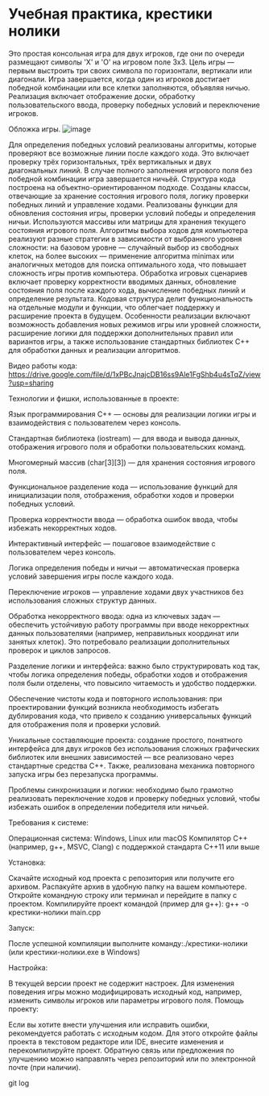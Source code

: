 # Учебная практика, крестики нолики
Это простая консольная игра для двух игроков, где они по очереди размещают символы 'X' и 'O' на игровом поле 3x3. Цель игры — первым выстроить три своих символа по горизонтали, вертикали или диагонали. Игра завершается, когда один из игроков достигает победной комбинации или все клетки заполняются, объявляя ничью. Реализация включает отображение доски, обработку пользовательского ввода, проверку победных условий и переключение игроков.

Обложка игры.
![image](https://github.com/user-attachments/assets/26a5eb41-75de-4c9e-802b-40f7b1d45925)

Для определения победных условий реализованы алгоритмы, которые проверяют все возможные линии после каждого хода. Это включает проверку трёх горизонтальных, трёх вертикальных и двух диагональных линий. В случае полного заполнения игрового поля без победной комбинации игра завершается ничьёй. Структура кода построена на объектно-ориентированном подходе. Созданы классы, отвечающие за хранение состояния игрового поля, логику проверки победных линий и управление ходами.
Реализованы функции для обновления состояния игры, проверки условий победы и определения ничьи. Используются массивы или матрицы для хранения текущего состояния игрового поля. Алгоритмы выбора ходов для компьютера реализуют разные стратегии в зависимости от выбранного уровня сложности: на базовом уровне — случайный выбор из свободных клеток, на более высоких — применение алгоритма minimax или аналогичных методов для поиска оптимального хода, что повышает сложность игры против компьютера.
Обработка игровых сценариев включает проверку корректности вводимых данных, обновление состояния поля после каждого хода, вычисление победных линий и определение результата. Кодовая структура делит функциональность на отдельные модули и функции, что облегчает поддержку и расширение проекта в будущем. Особенности реализации включают возможность добавления новых режимов игры или уровней сложности, расширение логики для поддержки дополнительных правил или вариантов игры, а также использование стандартных библиотек C++ для обработки данных и реализации алгоритмов.

Видео работы кода:
https://drive.google.com/file/d/1xPBcJnajcDB16ss9Ale1FgShb4u4sTqZ/view?usp=sharing

Технологии и фишки, использованные в проекте:

Язык программирования C++ — основы для реализации логики игры и взаимодействия с пользователем через консоль.

Стандартная библиотека (iostream) — для ввода и вывода данных, отображения игрового поля и обработки пользовательских команд.

Многомерный массив (char[3][3]) — для хранения состояния игрового поля.

Функциональное разделение кода — использование функций для инициализации поля, отображения, обработки ходов и проверки победных условий.

Проверка корректности ввода — обработка ошибок ввода, чтобы избежать некорректных ходов.

Интерактивный интерфейс — пошаговое взаимодействие с пользователем через консоль.

Логика определения победы и ничьи — автоматическая проверка условий завершения игры после каждого хода.

Переключение игроков — управление ходами двух участников без использования сложных структур данных.

Обработка некорректного ввода: одна из ключевых задач — обеспечить устойчивую работу программы при вводе некорректных данных пользователями (например, неправильных координат или занятых клеток). Это потребовало реализации дополнительных проверок и циклов запросов.

Разделение логики и интерфейса: важно было структурировать код так, чтобы логика определения победы, обработки ходов и отображения поля были отделены, что повысило читаемость и удобство поддержки.

Обеспечение чистоты кода и повторного использования: при проектировании функций возникла необходимость избегать дублирования кода, что привело к созданию универсальных функций для отображения поля и проверки условий.


Уникальные составляющие проекта: создание простого, понятного интерфейса для двух игроков без использования сложных графических библиотек или внешних зависимостей — все реализовано через стандартные средства C++. Также, реализована механика повторного запуска игры без перезапуска программы.

Проблемы синхронизации и логики: необходимо было грамотно реализовать переключение ходов и проверку победных условий, чтобы избежать ошибок в определении победителя или ничьей.

Требования к системе:  

Операционная система: Windows, Linux или macOS
Компилятор C++ (например, g++, MSVC, Clang) с поддержкой стандарта C++11 или выше

Установка:  

Скачайте исходный код проекта с репозитория или получите его архивом.
Распакуйте архив в удобную папку на вашем компьютере.
Откройте командную строку или терминал и перейдите в папку с проектом.
Компилируйте проект командой (пример для g++): g++ -o крестики-нолики main.cpp

Запуск:  

После успешной компиляции выполните команду:./крестики-нолики (или крестики-нолики.exe в Windows)

Настройка:  

В текущей версии проект не содержит настроек. Для изменения поведения игры можно модифицировать исходный код, например, изменить символы игроков или параметры игрового поля.
Помощь проекту:  

Если вы хотите внести улучшения или исправить ошибки, рекомендуется работать с исходным кодом.
Для этого откройте файлы проекта в текстовом редакторе или IDE, внесите изменения и перекомпилируйте проект.
Обратную связь или предложения по улучшению можно направлять через репозиторий или по электронной почте (при наличии).

git log

